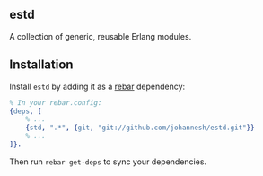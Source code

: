 ## estd

A collection of generic, reusable Erlang modules.



## Installation

Install `estd` by adding it as a [rebar](https://github.com/basho/rebar)
dependency:

```erlang
% In your rebar.config:
{deps, [
    % ...
    {std, ".*", {git, "git://github.com/johannesh/estd.git"}}
    % ...
]}.
```

Then run `rebar get-deps` to sync your dependencies.
